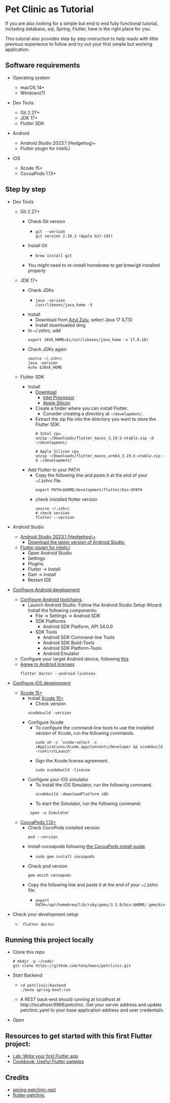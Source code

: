 # Pet Clinic as Tutorial

If you are also looking for a simple but end to end fully functional tutorial, including database, sql, Spring, Flutter, here is the right place for you. 

This tutorial also provides step by step instruction to help reads with little previous experience to follow and try out your first simple but working application. 




## Software requirements

- Operating system
  - macOS 14+
  - Windows(?)

- Dev Tools 
  - Git 2.27+
  - JDK 17+
  - Flutter SDK
  
- Android
  - Android Studio 2023.1 (Hedgehog)+
  - Flutter plugin for IntelliJ

- iOS
  - Xcode 15+
  - CocoaPods 1.13+

## Step by step

- Dev Tools
  - Git 2.27+
    - Check Git version
      - ```
        git --version
        git version 2.39.3 (Apple Git-145)
        ```
    - Install Git
      - ```
        brew install git
        ```
    - You might need to re-install homebrew to get brew/git installed properly
  - JDK 17+
    - Check JDKs
      - ```
        java -version
        /usr/libexec/java_home -V
        ```
    - Install
      - Download from [Azul Zulu](https://www.azul.com/downloads/?package=jdk#zulu), select Java 17 (LTS)
      - Install downloaded dmg
    - In ~/.zshrc, add
      ```
      export JAVA_HOME=$(/usr/libexec/java_home -v 17.0.10)
      ```
    - Check JDKs again
      ```
      source ~/.zshrc
      java -version
      echo $JAVA_HOME
      ```

  - Flutter SDK
    - Install
      - [Download](https://docs.flutter.dev/get-started/install/macos/mobile-ios?tab=download)
        - [Intel Processor](https://storage.googleapis.com/flutter_infra_release/releases/stable/macos/flutter_macos_3.19.5-stable.zip)
        - [Apple Silicon](https://storage.googleapis.com/flutter_infra_release/releases/stable/macos/flutter_macos_arm64_3.19.5-stable.zip)
      - Create a folder where you can install Flutter.
        - Consider creating a directory at `~/development/`.
      - Extract the zip file into the directory you want to store the Flutter SDK.
        ```
        # Intel cpu
        unzip ~/Downloads/flutter_macos_3.19.5-stable.zip -d ~/development/
        
        # Apple Silicon cpu
        unzip ~/Downloads/flutter_macos_arm64_3.19.5-stable.zip -d ~/development/
        ```
    - Add Flutter to your PATH
      - Copy the following line and paste it at the end of your ~/.zshrc file. 
        ```
        export PATH=$HOME/development/flutter/bin:$PATH
        ```
      - check installed flutter version
        ```
        source ~/.zshrc
        # check version
        flutter --version
        ```

- Android Studio
  - [Android Studio 2023.1 (Hedgehog)+](https://developer.android.com/studio/install)
    - [Download the latest version of Android Studio.](https://developer.android.com/studio)
  - [Flutter plugin for IntelliJ](https://plugins.jetbrains.com/plugin/9212-flutter)
    - Open Android Studio
    - Settings
    - Plugins
    - Flutter -> Install
    - Dart -> Install
    - Restart IDE

- [Configure Android development](https://docs.flutter.dev/get-started/install/macos/mobile-android#configure-android-development)
  - [Configure Android toolchains](https://docs.flutter.dev/get-started/install/macos/mobile-android?tab=later-start#configure-the-android-toolchain-in-android-studio). 
    - Launch Android Studio.  Follow the Android Studio Setup Wizard. Install the following components:
      - File -> Settings -> Android SDK
      - SDK Platforms
        - Android SDK Platform, API 34.0.0
      - SDK Tools
        - Android SDK Command-line Tools
        - Android SDK Build-Tools
        - Android SDK Platform-Tools
        - Android Emulator
  - Configure your target Android device, following [this](https://docs.flutter.dev/get-started/install/macos/mobile-android#set-up-the-android-emulator)
  - [Agree to Android licenses](https://docs.flutter.dev/get-started/install/macos/mobile-android#agree-to-android-licenses)
    ```
    flutter doctor --android-licenses
    ```
- [Configure iOS development](https://docs.flutter.dev/get-started/install/macos/mobile-ios#configure-ios-development)
  - [Xcode 15+](https://developer.apple.com/xcode/)
    - Install [Xcode 15+](https://developer.apple.com/xcode/)
      - Check version
      ```
      xcodebuild -version
      ```
    - Configure Xcode
      - To configure the command-line tools to use the installed version of Xcode, run the following commands.
        ```
        sudo sh -c 'xcode-select -s /Applications/Xcode.app/Contents/Developer && xcodebuild -runFirstLaunch'
        ```
      - Sign the Xcode license agreement.
        ```
        sudo xcodebuild -license
        ```
    - Configure your iOS simulator
      - To install the iOS Simulator, run the following command.
        ```
        xcodebuild -downloadPlatform iOS
        ```
      - To start the Simulator, run the following command:
      ```
       open -a Simulator
      ```
  - [CocoaPods 1.13+](https://guides.cocoapods.org/using/getting-started.html#installation)
    - Check CocoPods installed version
      ```
      pod --version
      ```
    - Install cocoapods following [the CocoaPods install guide](https://guides.cocoapods.org/using/getting-started.html#installation).
      - ```
        sudo gem install cocoapods
        ```
    - Check pod version
      ```
      gem which cocoapods
      ```
    - Copy the following line and paste it at the end of your ~/.zshrc file.
      - ```
        export PATH=/opt/homebrew/lib/ruby/gems/3.2.0/bin:$HOME/.gem/bin:$PATH
        ```

- Check your development setup
  - ```
     flutter doctor

    ```
## Running this project locally

- Clone this repo
  ```
  # mkdir -p ~/code/
  git clone https://github.com/tonytmass/petclinic.git
  ```

- Start Backend
  - ```
    cd petclinic/backend
    ./mvnw spring-boot:run
    ```
  - A REST back-end should running at localhost at http://localhost:9966/petclinic.
    Get your server address and update petclinic.yaml to your base application address and user credentials.
- Open 

## Resources to get started with this first Flutter project:
- [Lab: Write your first Flutter app](https://flutter.dev/docs/get-started/codelab)
- [Cookbook: Useful Flutter samples](https://flutter.dev/docs/cookbook)

## Credits
- [spring-petclinic-rest](https://github.com/spring-petclinic/spring-petclinic-rest)
- [flutter-petclinic](https://github.com/lepidopterists/flutter-petclinic)